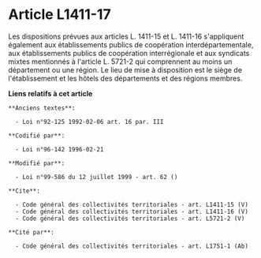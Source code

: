 # Article L1411-17

Les dispositions prévues aux articles L. 1411-15 et L. 1411-16 s'appliquent également aux établissements publics de
coopération interdépartementale, aux établissements publics de coopération interrégionale et aux syndicats mixtes mentionnés
à l'article L. 5721-2 qui comprennent au moins un département ou une région. Le lieu de mise à disposition est le siège de
l'établissement et les hôtels des départements et des régions membres.

**Liens relatifs à cet article**

	**Anciens textes**:

	  - Loi n°92-125 1992-02-06 art. 16 par. III

	**Codifié par**:

	  - Loi n°96-142 1996-02-21

	**Modifié par**:

	  - Loi n°99-586 du 12 juillet 1999 - art. 62 ()

	**Cite**:

	  - Code général des collectivités territoriales - art. L1411-15 (V)
	  - Code général des collectivités territoriales - art. L1411-16 (V)
	  - Code général des collectivités territoriales - art. L5721-2 (V)

	**Cité par**:

	  - Code général des collectivités territoriales - art. L1751-1 (Ab)
